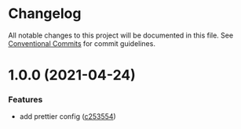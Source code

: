 # Changelog

All notable changes to this project will be documented in this file. See
[Conventional Commits](https://conventionalcommits.org) for commit guidelines.

# 1.0.0 (2021-04-24)


### Features

* add prettier config ([c253554](https://github.com/rweich/prettier-config/commit/c2535542da8670c7ebc64eb8bae692f6ac6c3ed9))
